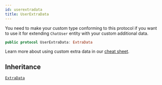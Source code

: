 ```yaml
---
id: userextradata 
title: UserExtraData
--- 
```


You need to make your custom type conforming to this protocol if you want to use it for extending `ChatUser` entity with your
custom additional data.

``` swift
public protocol UserExtraData: ExtraData 
```

Learn more about using custom extra data in our [cheat sheet](https://github.com/GetStream/stream-chat-swift/wiki/Cheat-Sheet#working-with-extra-data).

## Inheritance

[`ExtraData`](ExtraData)
